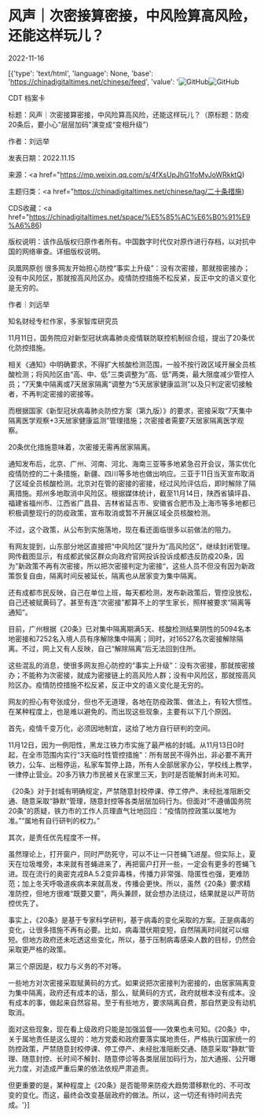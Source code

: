 # 风声｜次密接算密接，中风险算高风险，还能这样玩儿？

2022-11-16

[{'type': 'text/html', 'language': None, 'base': 'https://chinadigitaltimes.net/chinese/feed', 'value': '![GitHub](https://chinadigitaltimes.net/chinese/files/2022/11/image-1668561581512-768x512.png)![GitHub](https://chinadigitaltimes.net/chinese/files/2022/11/image-1668561581512.png)



CDT 档案卡

标题：风声｜次密接算密接，中风险算高风险，还能这样玩儿？（原标题：防疫20条后，要小心“层层加码”演变成“变相升级”）

作者：刘远举

发表日期：2022.11.15

来源：<a href="https://mp.weixin.qq.com/s/4fXsUpJhG1foMyJoWRkktQ)

主题归类：<a href="https://chinadigitaltimes.net/chinese/tag/二十条措施)

CDS收藏：<a href="https://chinadigitaltimes.net/space/%E5%85%AC%E6%B0%91%E9%A6%86)

版权说明：该作品版权归原作者所有。中国数字时代仅对原作进行存档，以对抗中国的网络审查。详细版权说明。







凤凰网原创 很多网友开始担心防控“事实上升级”：没有次密接，那就按密接办；没有中风险区，那就按高风险区办。疫情防控措施不松反紧，反正中文的语义变化是无穷的。



作者｜刘远举

知名财经专栏作家，多家智库研究员

11月11日，国务院应对新型冠状病毒肺炎疫情联防联控机制综合组，提出了20条优化防控措施。

相关《通知》中明确要求，不得扩大核酸检测范围，一般不按行政区域开展全员核酸检测；将风险区由“高、中、低”三类调整为“高、低”两类，最大限度减少管控人员；“7天集中隔离或7天居家隔离”调整为“5天居家健康监测”以及只判定密切接触者，不再判定密接的密接等。

而根据国家《新型冠状病毒肺炎防控方案（第九版）》的要求，密接采取“7天集中隔离医学观察+3天居家健康监测”管理措施；次密接者需要7天居家隔离医学观察。

20条优化措施意味着，次密接无需再居家隔离。

通知发布后，北京、广州、河南、河北、海南三亚等多地紧急召开会议，落实优化疫情防控的二十条措施，新疆、四川等多地也做出响应。三亚于11日当天宣布取消了区域全员核酸检测。北京对在管的密接的密接，经过风险评估后，即时解除了隔离措施。郑州多地取消中风险区。根据媒体统计，截至11月14日，陕西省镇坪县、福建省福州市、江西省广昌县、吉林省延吉市、安徽省合肥市及上海市等多地都已积极调整现行的防疫政策，宣布取消或暂不开展区域全员核酸检测。

不过，这个政策，从公布到实施落地，现在看还面临很多以前做法的阻力。

有网友提到，山东部分地区直接把“中风险区”提升为“高风险区”，继续封闭管理。网传截图显示，有成都武侯区群众向政府官网投诉投诉成都违反防疫20条，因为”新政策不再有次密接，所以把次密接判定为密接“，这些人员不但没有因为新政策恢复自由，隔离时间反被延长，隔离也从居家变为集中隔离。

还有成都市民反映，自己在单位上班，每天都检测，发布新政策后，管控没放松，自己还被赋黄码了。甚至有连“次密接”都算不上的学生家长，照样被要求“隔离等通知”。

目前，广州根据《20条》已对集中隔离期满5天、核酸检测结果阴性的5094名本地密接和7252名入境人员有序解除集中隔离；同时，对16527名次密接解除隔离。不过，网上又有人反映，自己“解除隔离”后无法回到住所。

这些混乱的消息，使很多网友担心防控的“事实上升级”：没有次密接，那就按密接办；不能称为次密接，就成为密接链上的高风险人群；没有中风险区，那就按高风险区办。疫情防控措施不松反紧，反正中文的语义变化是无穷的。

网友的担心有夸张成分，但也不无道理，各地在防疫政策、做法上，有较大惯性。在某种程度上，也是难以避免的。而出现这些现象，主要有以下几个原因。

首先，疫情千变万化，必须因地制宜，这给了地方自行研判的空间。

11月12日，因为一例阳性，黑龙江铁力市实施了最严格的封城。从11月13日0时起，在全市范围内实行“3天临时性管控措施”：所有居民不得外出，非必要不离开铁力，公车、出租停运，私家车暂停上路，所有人全部居家办公，学校线上教学，一律停止营业。20多万铁力市民被关在家里三天，到时是否能解封尚未可知。

《20条》对于封城有明确规定，严禁随意封校停课、停工停产、未经批准阻断交通、随意采取“静默”管理，随意封控等各类层层加码行为。但面对“不遵循国务院20条”的质疑，铁力市的工作人员理直气壮地回应：“疫情防控政策以属地为准。”“属地有自行研判的权力。”

其次，是责任优先程度不一样。

虽然理论上，打开窗户，同时严防死守，可以不让一只苍蝇飞进屋。但实际上，夏天在垃圾堆旁，本来就有苍蝇进来了，再把窗户打开一些，一定会有更多的苍蝇飞进。现在流行的奥密克戎BA.5.2变异毒株，传播力非常强、隐匿性也强，更难防范；加上冬天呼吸道疾病本来就高发，传播会更快。所以，虽然《20条》要求精准防控，但地方很难“既要又要”，两头兼顾，就会想办法绕过，结果就是以严苛防控优先了。

事实上，《20条》是基于专家科学研判，基于病毒的变化采取的方案。正是病毒的变化，让很多措施不再有必要。比如，病毒潜伏期变短，自然隔离时间就可以缩短。但地方政府还未吃透这些变化，所以，基于压制病毒感染人数的目标，仍然会采取更严格的政策。

第三个原因是，权力与义务的不对等。

一些地方对次密接采取赋黄码的方式。如果说把次密接判为密接的，由居家隔离变为集中隔离，政府还有成本的话，那么，赋黄码的方式，政府就根本没有成本。没有成本的事，做起来自然容易。至于有些地方，要求隔离自费，那自然更没有动机取消。

面对这些现象，现在看上级政府只能是加强监督——效果也未可知。《20条》中，关于属地责任是这么提的：地方党委和政府要落实属地责任，严格执行国家统一的防控政策，严禁随意封校停课、停工停产、未经批准阻断交通、随意采取“静默”管理、随意封控、长时间不解封、随意停诊等各类层层加码行为，加大通报、公开曝光力度，对造成严重后果的依法依规严肃追责。

但更重要的是，某种程度上《20条》是否能带来防疫大趋势潜移默化的、不可改变的变化。而这，最终会改变基层政府的做法。所以，这一切还有待时间去完成。'}]